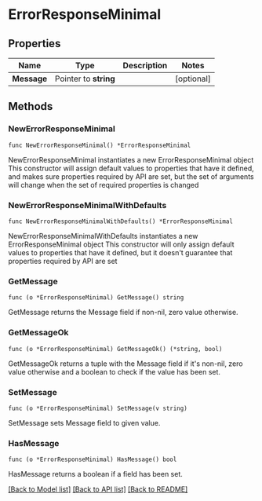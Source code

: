 # ErrorResponseMinimal

## Properties

Name | Type | Description | Notes
------------ | ------------- | ------------- | -------------
**Message** | Pointer to **string** |  | [optional] 

## Methods

### NewErrorResponseMinimal

`func NewErrorResponseMinimal() *ErrorResponseMinimal`

NewErrorResponseMinimal instantiates a new ErrorResponseMinimal object
This constructor will assign default values to properties that have it defined,
and makes sure properties required by API are set, but the set of arguments
will change when the set of required properties is changed

### NewErrorResponseMinimalWithDefaults

`func NewErrorResponseMinimalWithDefaults() *ErrorResponseMinimal`

NewErrorResponseMinimalWithDefaults instantiates a new ErrorResponseMinimal object
This constructor will only assign default values to properties that have it defined,
but it doesn't guarantee that properties required by API are set

### GetMessage

`func (o *ErrorResponseMinimal) GetMessage() string`

GetMessage returns the Message field if non-nil, zero value otherwise.

### GetMessageOk

`func (o *ErrorResponseMinimal) GetMessageOk() (*string, bool)`

GetMessageOk returns a tuple with the Message field if it's non-nil, zero value otherwise
and a boolean to check if the value has been set.

### SetMessage

`func (o *ErrorResponseMinimal) SetMessage(v string)`

SetMessage sets Message field to given value.

### HasMessage

`func (o *ErrorResponseMinimal) HasMessage() bool`

HasMessage returns a boolean if a field has been set.


[[Back to Model list]](../README.md#documentation-for-models) [[Back to API list]](../README.md#documentation-for-api-endpoints) [[Back to README]](../README.md)


